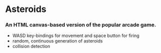 # Asteroids
### An HTML canvas-based version of the popular arcade game.

- WASD key-bindings for movement and space button for firing
- random, continuous generation of asteroids
- collision detection 
